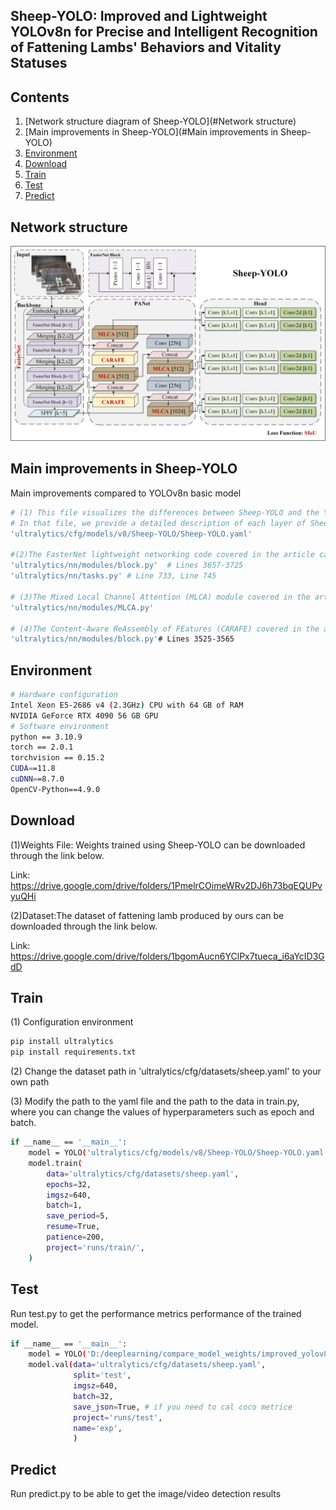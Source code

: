 ## Sheep-YOLO: Improved and Lightweight YOLOv8n for Precise and Intelligent Recognition of Fattening Lambs' Behaviors and Vitality Statuses

## Contents
1. [Network structure diagram of Sheep-YOLO](#Network structure)
2. [Main improvements in Sheep-YOLO](#Main improvements in Sheep-YOLO)
3. [Environment](#Environment)
4. [Download](#Download)
5. [Train](#Train)
6. [Test](#Test)
7. [Predict](#Predict)


## Network structure
<img width="1024" src="Sheep-YOLO.jpg" alt="Sheep-YOLO的网络结构图">

## Main improvements in Sheep-YOLO
Main improvements compared to YOLOv8n basic model
```bash
# (1) This file visualizes the differences between Sheep-YOLO and the YOLOv8n model. This document shows the network architecture of Sheep-YOLO. 
# In that file, we provide a detailed description of each layer of Sheep-YOLO's network and a detailed analysis of the change in feature map size after each layer of the network in the annotations.
'ultralytics/cfg/models/v8/Sheep-YOLO/Sheep-YOLO.yaml' 

#(2)The FasterNet lightweight networking code covered in the article can be found in the following files.
'ultralytics/nn/modules/block.py'  # Lines 3657-3725
'ultralytics/nn/tasks.py' # Line 733, Line 745

# (3)The Mixed Local Channel Attention (MLCA) module covered in the article can be found in the following file
'ultralytics/nn/modules/MLCA.py'

# (4)The Content-Aware ReAssembly of FEatures (CARAFE) covered in the article can be found in the following document
'ultralytics/nn/modules/block.py'# Lines 3525-3565
```


## Environment
```bash
# Hardware configuration
Intel Xeon E5-2686 v4 (2.3GHz) CPU with 64 GB of RAM
NVIDIA GeForce RTX 4090 56 GB GPU
# Software environment
python == 3.10.9
torch == 2.0.1
torchvision == 0.15.2
CUDA==11.8
cuDNN==8.7.0
OpenCV-Python==4.9.0
```

## Download
(1)Weights File: Weights trained using Sheep-YOLO can be downloaded through the link below.  

Link: https://drive.google.com/drive/folders/1PmelrCOimeWRv2DJ6h73bqEQUPvyuQHi

(2)Dataset:The dataset of fattening lamb produced by ours can be downloaded through the link below.

Link: https://drive.google.com/drive/folders/1bgomAucn6YClPx7tueca_i6aYcID3GdD


## Train
(1) Configuration environment  
```bash
pip install ultralytics
pip install requirements.txt
```
(2) Change the dataset path in 'ultralytics/cfg/datasets/sheep.yaml' to your own path


(3) Modify the path to the yaml file and the path to the data in train.py, where you can change the values of hyperparameters such as epoch and batch.
```bash
if __name__ == '__main__':
    model = YOLO('ultralytics/cfg/models/v8/Sheep-YOLO/Sheep-YOLO.yaml')  # build a new model from YAML
    model.train(
        data='ultralytics/cfg/datasets/sheep.yaml',
        epochs=32,
        imgsz=640,
        batch=1,
        save_period=5,
        resume=True,
        patience=200,
        project='runs/train/',
    )
```


## Test
Run test.py to get the performance metrics performance of the trained model.
```bash
if __name__ == '__main__':
    model = YOLO('D:/deeplearning/compare_model_weights/improved_yolov8/best.pt') # 自己训练结束后的模型权重
    model.val(data='ultralytics/cfg/datasets/sheep.yaml',
              split='test',
              imgsz=640,
              batch=32,
              save_json=True, # if you need to cal coco metrice
              project='runs/test',
              name='exp',
              )
```

## Predict
Run predict.py to be able to get the image/video detection results


